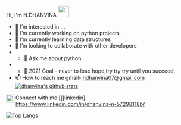 


  Hi, I'm N.DHANVINA  <img src="https://media.giphy.com/media/hvRJCLFzcasrR4ia7z/giphy.gif" width="30px">
- 👀 I’m interested in ...
- 🔭 I’m currently working on python projects
- 🌱 I’m currently learning data structures 
- 💞️ I’m looking to collaborate with other developers
- - 💬 Ask me about python
- - 🥅 2021 Goal - never to lose hope,try try try until you succeed,
- 📫 How to reach me gmail- ndhanvina07@gmail.com
[![dhanvina's github stats](https://github-readme-stats.vercel.app/api?username=dhanvina&count_private=true&include_all_commits=true&theme=radical)](https://google.com)

Connect with me:[<img align="left" alt="codeSTACKr | LinkedIn" width="22px" src="https://cdn.jsdelivr.net/npm/simple-icons@v3/icons/linkedin.svg" />][linkedin]
<br /> https://www.linkedin.com/in/dhanvina-n-57298118b/

[![Top Langs](https://github-readme-stats.vercel.app/api/top-langs/?username=dhanvina&layout=compact)](https://github.com/anuraghazra/github-readme-stats)



<!---
dhanvina/dhanvina is a ✨ special ✨ repository because its `README.md` (this file) appears on your GitHub profile.
You can click the Preview link to take a look at your changes.
--->
